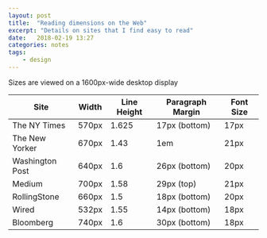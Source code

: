 ```yaml
---
layout: post
title:  "Reading dimensions on the Web"
excerpt: "Details on sites that I find easy to read"
date:   2018-02-19 13:27
categories: notes
tags:
    - design
---
```



Sizes are viewed on a 1600px-wide desktop display

<table class="table">
  <thead>
    <tr>
      <th>Site</th>
      <th>Width</th>
      <th>Line Height</th>
      <th>Paragraph Margin</th>
      <th>Font Size</th>
    </tr>
  </thead>
  <tbody>
    <tr>
      <td>The NY Times</td>
      <td>570px</td>
      <td>1.625</td>
      <td>17px (bottom)</td>
      <td>17px</td>
    </tr>
    <tr>
      <td>The New Yorker</td>
      <td>670px</td>
      <td>1.43</td>
      <td>1em</td>
      <td>21px</td>
    </tr>
    <tr>
      <td>Washington Post</td>
      <td>640px</td>
      <td>1.6</td>
      <td>26px (bottom)</td>
      <td>20px</td>
    </tr>
    <tr>
      <td>Medium</td>
      <td>700px</td>
      <td>1.58</td>
      <td>29px (top)</td>
      <td>21px</td>
    </tr>
    <tr>
      <td>RollingStone</td>
      <td>660px</td>
      <td>1.5</td>
      <td>18px (bottom)</td>
      <td>20px</td>
    </tr>
    <tr>
      <td>Wired</td>
      <td>532px</td>
      <td>1.55</td>
      <td>14px (bottom)</td>
      <td>18px</td>
    </tr>
    <tr>
      <td>Bloomberg</td>
      <td>740px</td>
      <td>1.6</td>
      <td>30px (bottom)</td>
      <td>18px</td>
    </tr>
  </tbody>
</table>